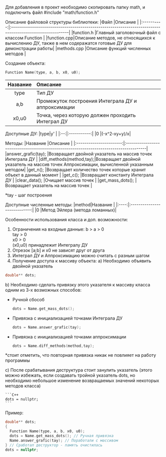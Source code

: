Для добавления в проект необходимо скопировать папку math, и подключить файл #include "math/function.h"

Описание файловой структуры библиотеки:
|Файл        |Описание                                                                                                    |
|:----------:|:-----------------------------------------------------------------------------------------------------------|
|function.h  |Главный заголовочный файл с классом Function                                                                |
|function.cpp|Описание методов, не относящихся к вычислению ДУ, также в нем содеражатся готовые ДУ для демонстрации работы|
|methods.cpp |Описание функций численных методов                                                                          |

Создание объекта:
```C++
Function Name(type, a, b, x0, u0);
```
|Название|Описание                                          |
|:------:|:-------------------------------------------------|
|type    |Тип ДУ                                            |
|a,b     |Промежуток построения Интеграла ДУ и аппроксимации|
|x0,u0   |Точка, через которую должен проходить Интеграл ДУ |

Доступные ДУ:
|type|y'           |
|:--:|:-----------:|
|0   |(-x^2-xy+y)/x|

Методы:
|Название                 |Описание                                                                                 |
|:-----------------------:|:----------------------------------------------------------------------------------------|
|answer_grafic(tay);      |Возвращает двойной указатель на массив точек Интеграла ДУ                                |
|diff_methods(method,tay);|Возвращает двойной указатель на массив точек Аппроксимации, вычисленной указанным методом|
|get_n();                 |Возвращает количество точек которые хранит объект в данный момент                        |
|get_c();                 |Возвращает константу Интеграла ДУ                                                        |
|clear_data();            |Очищает массив точек                                                                     |
|get_mass_dots();         |Возвращает указатель на массив точек                                                     |

*tay - шаг построения

Доступные численные методы:
|method|Название                      |
|:----:|:----------------------------:|
|0     |Метод Эйлера (метода ломанных)|

Особенности использования класса и доп. возможности:
1. Ограничения на входные данные:
b > a > 0<br>
tay > 0<br>
x0 > 0<br>
(x0,u0) принадлежит Интегралу ДУ
2. Отрезок [a;b] и x0 не зависят друг от друга
3. Интеграл ДУ и Аппроксимацию можно считать с разным шагом
4. Получение доступа к массиву объекта:
  a) Необходимо объявить двойной указатель
  ```C++
  double** dots;
  ```
  b) Необходимо сделать привязку этого указателя к массиву класса одним из 3-х возможных способов:
  * Ручной сбособ
    ```C++
    dots = Name.get_mass_dots();
    ```
  * Привязка с инициализацией точками Интеграла ДУ
    ```C++
    dots = Name.answer_grafic(tay);
    ```
  * Привязка с инициализацией точками аппроксимации
    ```C++
    dots = Name.diff_methods(method,tay);
    ```
   *стоит отметить, что повторная привязка никак не повлияет на работу программы
  
  с) После срабатывания деструктура стоит занулить указатель (этого можно избежать, если создавать тройной указатель dots, но необходимо небольшое изменение возвращаемых значений некоторых методов класса)
    
    ```C++
    dots = nullptr;
    ```
 Пример:
```C++
double** dots;
{
  Function Name(type, a, b, x0, u0);
  dots = Name.get_mass_dots(); // Ручная привязка
  Name.answer_grafic(tay); // Поработали с массивом
} // Сработал деструктор - память очистилась
dots = nullptr; 
```
